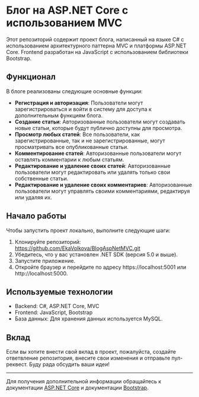 # Блог на ASP.NET Core с использованием MVC

Этот репозиторий содержит проект блога, написанный на языке C# с использованием архитектурного паттерна MVC и платформы ASP.NET Core. Frontend разработан на JavaScript с использованием библиотеки Bootstrap.

## Функционал

В блоге реализованы следующие основные функции:
- **Регистрация и авторизация**: Пользователи могут зарегистрироваться и войти в систему для доступа к дополнительным функциям блога.
- **Создание статьи**: Авторизованные пользователи могут создавать новые статьи, которые будут публично доступны для просмотра.
- **Просмотр любых статей**: Все пользователи, как зарегистрированные, так и не зарегистрированные, могут просматривать все опубликованные статьи.
- **Комментирование статей**: Авторизованные пользователи могут оставлять комментарии к любым статьям.
- **Редактирование и удаление своих статей**: Авторизованные пользователи могут редактировать или удалять только свои собственные статьи.
- **Редактирование и удаление своих комментариев**: Авторизованные пользователи могут управлять своими комментариями, редактируя или удаляя их.

## Начало работы

Чтобы запустить проект локально, выполните следующие шаги:
1. Клонируйте репозиторий: https://github.com/EkaVolkova/BlogAspNetMVC.git
2. Убедитесь, что у вас установлен .NET SDK (версия 5.0 и выше).
3. Запустите приложение.
4. Откройте браузер и перейдите по адресу https://localhost:5001 или http://localhost:5000.

## Используемые технологии
- Backend: C#, ASP.NET Core, MVC
- Frontend: JavaScript, Bootstrap
- База данных: Для хранения данных используется MySQL.

## Вклад

Если вы хотите внести свой вклад в проект, пожалуйста, создайте ответвление репозитория, внесите свои изменения и отправьте пул-реквест. Буду рада обсудить ваши идеи!


---

Для получения дополнительной информации обращайтесь к документации [ASP.NET Core](https://learn.microsoft.com/ru-ru/aspnet/core/introduction-to-aspnet-core?view=aspnetcore-5.0) и документации [Bootstrap](https://bootstrap-4.ru/docs/5.3/getting-started/introduction/).
